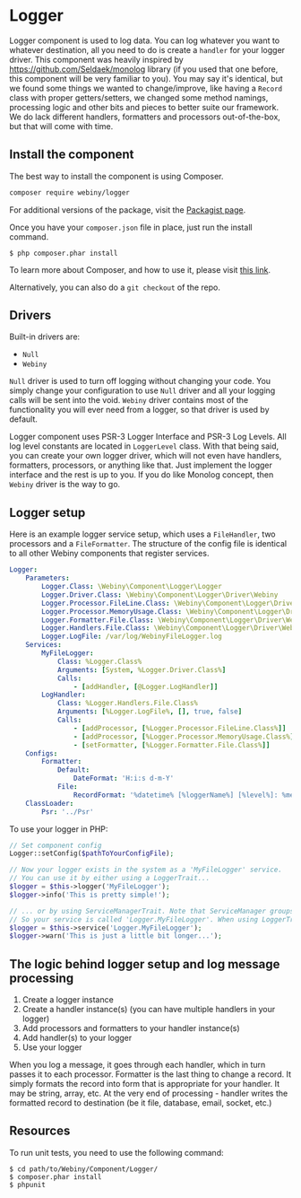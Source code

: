 Logger
======

Logger component is used to log data. You can log whatever you want to whatever destination, all you need to do is create a `handler` for your logger driver.
This component was heavily inspired by https://github.com/Seldaek/monolog library (if you used that one before, this component will be very familiar to you).
You may say it's identical, but we found some things we wanted to change/improve, like having a `Record` class with proper getters/setters,
we changed some method namings, processing logic and other bits and pieces to better suite our framework.
We do lack different handlers, formatters and processors out-of-the-box, but that will come with time.

Install the component
---------------------
The best way to install the component is using Composer.

```bash
composer require webiny/logger
```
For additional versions of the package, visit the [Packagist page](https://packagist.org/packages/webiny/logger).

Once you have your `composer.json` file in place, just run the install command.

    $ php composer.phar install

To learn more about Composer, and how to use it, please visit [this link](https://getcomposer.org/doc/01-basic-usage.md).

Alternatively, you can also do a `git checkout` of the repo.

## Drivers
Built-in drivers are:
- `Null`
- `Webiny`

`Null` driver is used to turn off logging without changing your code. You simply change your configuration to use `Null` driver and all your logging calls will be sent into the void.
`Webiny` driver contains most of the functionality you will ever need from a logger, so that driver is used by default.

Logger component uses PSR-3 Logger Interface and PSR-3 Log Levels. All log level constants are located in `LoggerLevel` class.
With that being said, you can create your own logger driver, which will not even have handlers, formatters, processors, or anything like that.
Just implement the logger interface and the rest is up to you. If you do like Monolog concept, then `Webiny` driver is the way to go.

## Logger setup
Here is an example logger service setup, which uses a `FileHandler`, two processors and a `FileFormatter`.
The structure of the config file is identical to all other Webiny components that register services.

```yaml
Logger:
    Parameters:
        Logger.Class: \Webiny\Component\Logger\Logger
        Logger.Driver.Class: \Webiny\Component\Logger\Driver\Webiny
        Logger.Processor.FileLine.Class: \Webiny\Component\Logger\Driver\Webiny\Processor\FileLineProcessor
        Logger.Processor.MemoryUsage.Class: \Webiny\Component\Logger\Driver\Webiny\Processor\MemoryUsageProcessor
        Logger.Formatter.File.Class: \Webiny\Component\Logger\Driver\Webiny\Formatter\FileFormatter
        Logger.Handlers.File.Class: \Webiny\Component\Logger\Driver\Webiny\Handler\FileHandler
        Logger.LogFile: /var/log/WebinyFileLogger.log
    Services:
        MyFileLogger:
            Class: %Logger.Class%
            Arguments: [System, %Logger.Driver.Class%]
            Calls:
                - [addHandler, [@Logger.LogHandler]]
        LogHandler:
            Class: %Logger.Handlers.File.Class%
            Arguments: [%Logger.LogFile%, [], true, false]
            Calls:
                - [addProcessor, [%Logger.Processor.FileLine.Class%]]
                - [addProcessor, [%Logger.Processor.MemoryUsage.Class%]]
                - [setFormatter, [%Logger.Formatter.File.Class%]]
    Configs:
        Formatter:
            Default:
                DateFormat: 'H:i:s d-m-Y'
            File:
                RecordFormat: '%datetime% [%loggerName%] [%level%]: %message%\nContext: %context%\nExtra: %extra%\n\n'
    ClassLoader:
        Psr: '../Psr'
```

To use your logger in PHP:

```php
// Set component config
Logger::setConfig($pathToYourConfigFile);

// Now your logger exists in the system as a 'MyFileLogger' service.
// You can use it by either using a LoggerTrait...
$logger = $this->logger('MyFileLogger');
$logger->info('This is pretty simple!');

// ... or by using ServiceManagerTrait. Note that ServiceManager groups services by component
// So your service is called 'Logger.MyFileLogger'. When using LoggerTrait, it appends the service group for you.
$logger = $this->service('Logger.MyFileLogger');
$logger->warn('This is just a little bit longer...');
```

## The logic behind logger setup and log message processing
1. Create a logger instance
2. Create a handler instance(s) (you can have multiple handlers in your logger)
3. Add processors and formatters to your handler instance(s)
4. Add handler(s) to your logger
5. Use your logger

When you log a message, it goes through each handler, which in turn passes it to each processor. Formatter is the last thing to change a record.
It simply formats the record into form that is appropriate for your handler. It may be string, array, etc.
At the very end of processing - handler writes the formatted record to destination (be it file, database, email, socket, etc.)

Resources
---------

To run unit tests, you need to use the following command:

    $ cd path/to/Webiny/Component/Logger/
    $ composer.phar install
    $ phpunit